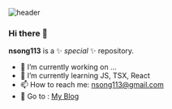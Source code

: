 ![header](https://capsule-render.vercel.app/api?type=venom&color=auto&height=300&section=header&text=Jiu%Song%20render&fontSize=90)

### Hi there 👋

**nsong113** is a ✨ _special_ ✨ repository.

- 🔭 I’m currently working on ...
- 🌱 I’m currently learning JS, TSX, React
- 📫 How to reach me: nsong113@gmail.com
- 🌈 Go to : <a href="https://nsong113.tistory.com/category">My Blog</a>


